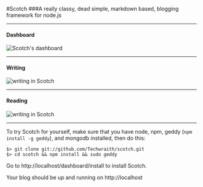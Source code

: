 #Scotch
###A really classy, dead simple, markdown based, blogging framework for node.js

***

#### Dashboard

![Scotch's dashboard](https://dl.dropbox.com/u/7982297/scotch_screens/dash.png)

***

#### Writing

![writing in Scotch](https://dl.dropbox.com/u/7982297/scotch_screens/write2.png)

***

#### Reading

![writing in Scotch](https://dl.dropbox.com/u/7982297/scotch_screens/read.png)

***

To try Scotch for yourself, make sure that you have node, npm, geddy (`npm install -g geddy`), and mongodb installed, then do this:

    $> git clone git://github.com/Techwraith/scotch.git
    $> cd scotch && npm install && sudo geddy

Go to http://localhost/dashboard/install to install Scotch.

Your blog should be up and running on http://localhost
